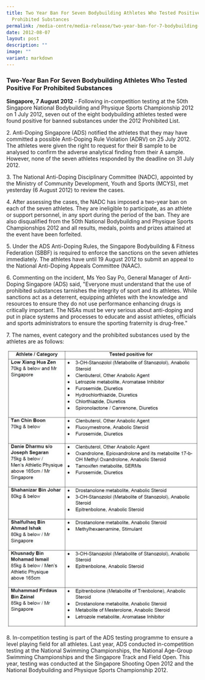 ```yaml
---
title: Two Year Ban For Seven Bodybuilding Athletes Who Tested Positive For
  Prohibited Substances
permalink: /media-centre/media-release/two-year-ban-for-7-bodybuilding-athletes-who-tested-positive/
date: 2012-08-07
layout: post
description: ""
image: ""
variant: markdown
---
```

### **Two-Year Ban For Seven Bodybuilding Athletes Who Tested Positive For Prohibited Substances**

**Singapore, 7 August 2012** - Following in-competition testing at the 50th Singapore National Bodybuilding and Physique Sports Championship 2012 on 1 July 2012, seven out of the eight bodybuilding athletes tested were found positive for banned substances under the 2012 Prohibited List.

2\. Anti-Doping Singapore (ADS) notified the athletes that they may have committed a possible Anti-Doping Rule Violation (ADRV) on 25 July 2012. The athletes were given the right to request for their B sample to be analysed to confirm the adverse analytical finding from their A sample. However, none of the seven athletes responded by the deadline on 31 July 2012.

3\. The National Anti-Doping Disciplinary Committee (NADC), appointed by the Ministry of Community Development, Youth and Sports (MCYS), met yesterday (6 August 2012) to review the cases.

4\. After assessing the cases, the NADC has imposed a two-year ban on each of the seven athletes. They are ineligible to participate, as an athlete or support personnel, in any sport during the period of the ban. They are also disqualified from the 50th National Bodybuilding and Physique Sports Championships 2012 and all results, medals, points and prizes attained at the event have been forfeited.

5\. Under the ADS Anti-Doping Rules, the Singapore Bodybuilding &amp; Fitness Federation (SBBF) is required to enforce the sanctions on the seven athletes immediately. The athletes have until 19 August 2012 to submit an appeal to the National Anti-Doping Appeals Committee (NAAC).

6\. Commenting on the incident, Ms Yeo Say Po, General Manager of Anti-Doping Singapore (ADS) said, "Everyone must understand that the use of prohibited substances tarnishes the integrity of sport and its athletes. While sanctions act as a deterrent, equipping athletes with the knowledge and resources to ensure they do not use performance enhancing drugs is critically important. The NSAs must be very serious about anti-doping and put in place systems and processes to educate and assist athletes, officials and sports administrators to ensure the sporting fraternity is drug-free."

7\. The names, event category and the prohibited substances used by the athletes are as follows:

![](/images/Media%20Centre/Media%20Release/2012/Aug/TWOYEARBANFORSEVENBODYBUILDINGATHLETESWHOTESTEDPOSTIVEFORPROHIBITEDSUBSTANCESMainPar0040Imagegif.gif)

8\. In-competition testing is part of the ADS testing programme to ensure a level playing field for all athletes. Last year, ADS conducted in-competition testing at the National Swimming Championships, the National Age-Group Swimming Championships and the Singapore Track and Field Open. This year, testing was conducted at the Singapore Shooting Open 2012 and the National Bodybuilding and Physique Sports Championship 2012.
